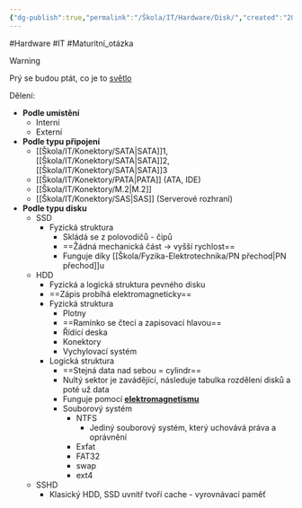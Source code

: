 ```yaml
---
{"dg-publish":true,"permalink":"/Škola/IT/Hardware/Disk/","created":"2024-02-05T19:24:38.985+01:00","updated":"2024-03-13T18:15:05.219+01:00"}
---
```


#Hardware #IT #Maturitní_otázka 
> [!Warning]
> Prý se budou ptát, co je to [světlo](Světlo.md)

Dělení:
- **Podle umístění**
	- Interní
	- Externí
- **Podle typu připojení**
	- [[Škola/IT/Konektory/SATA\|SATA]]1, [[Škola/IT/Konektory/SATA\|SATA]]2, [[Škola/IT/Konektory/SATA\|SATA]]3
	- [[Škola/IT/Konektory/PATA\|PATA]] (ATA, IDE)
	- [[Škola/IT/Konektory/M.2\|M.2]]
	- [[Škola/IT/Konektory/SAS\|SAS]] (Serverové rozhraní)
- **Podle typu disku**
	- SSD
		- Fyzická struktura
			- Skládá se z polovodičů - čipů
			- ==Žádná mechanická část -> vyšší rychlost==
			- Funguje díky [[Škola/Fyzika-Elektrotechnika/PN přechod\|PN přechod]]u
	- HDD
		- Fyzická a logická struktura pevného disku
		- ==Zápis probíhá elektromagneticky==
		- Fyzická struktura
			- Plotny
			- ==Ramínko se čtecí a zapisovací hlavou==
			- Řídící deska
			- Konektory
			- Vychylovací systém
		- Logická struktura
			- ==Stejná data nad sebou = cylindr==
			- Nultý sektor je zavádějící, následuje tabulka rozdělení disků a poté už data
			- Funguje pomocí **[elektromagnetismu](Elektromagnetismus.md)**
			- Souborový systém 
				- NTFS 
					- Jediný souborový systém, který uchovává práva a oprávnění
				- Exfat
				- FAT32
				- swap
				- ext4
	- SSHD
		- Klasický HDD, SSD uvnitř tvoří cache - vyrovnávací paměť